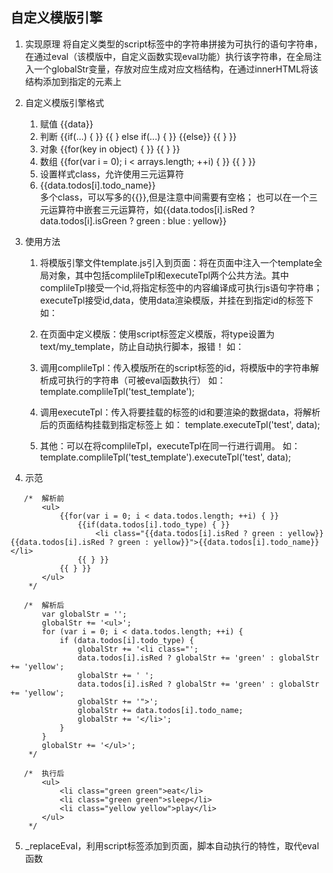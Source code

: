 ## 自定义模版引擎

1. 实现原理
    将自定义类型的script标签中的字符串拼接为可执行的语句字符串，在通过eval（该模版中，自定义函数实现eval功能）执行该字符串，在全局注入一个globalStr变量，存放对应生成对应文档结构，在通过innerHTML将该结构添加到指定的元素上

2. 自定义模版引擎格式
    1. 赋值 {{data}}
    2. 判断 {{if(...) { }} {{ } else if(...) { }} {{else}} {{ } }}
    3. 对象 {{for(key in object) { }} {{ } }}
    4. 数组 {{for(var i = 0); i < arrays.length; ++i) { }} {{ } }}
    5. 设置样式class，允许使用三元运算符 
        <li class="{{data.todos[i].isRed ? green : yellow}}">{{data.todos[i].todo_name}}</li>
        多个class，可以写多的{{}},但是注意中间需要有空格；
        也可以在一个三元运算符中嵌套三元运算符，如{{data.todos[i].isRed ? data.todos[i].isGreen ? green : blue : yellow}} 

3. 使用方法
     1. 将模版引擎文件template.js引入到页面：将在页面中注入一个template全局对象，其中包括complileTpl和executeTpl两个公共方法。其中complileTpl接受一个id,将指定标签中的内容编译成可执行js语句字符串；executeTpl接受id,data，使用data渲染模版，并挂在到指定id的标签下
        如：
            <script src="./template.js"></script>

     2. 在页面中定义模版：使用script标签定义模版，将type设置为text/my_template，防止自动执行脚本，报错！
        如：
        <script id="test_template" type="text/my_template">
            <ul>
                {{for(var i = 0; i < data.todos.length; ++i) { }}
                    {{if(data.todos[i].todo_type) { }}
                        <li class="{{data.todos[i].isRed ? green : yellow}} {{data.todos[i].isRed ? green : yellow}}">{{data.todos[i].todo_name}}</li>
                    {{ } }}
                {{ } }}
            </ul>
        </script>

     3. 调用complileTpl：传入模版所在的script标签的id，将模版中的字符串解析成可执行的字符串（可被eval函数执行）
        如：
        template.complileTpl('test_template');

     4. 调用executeTpl：传入将要挂载的标签的id和要渲染的数据data，将解析后的页面结构挂载到指定标签上
        如：
        template.executeTpl('test', data);

     5. 其他：可以在将complileTpl，executeTpl在同一行进行调用。
        如：
        template.complileTpl('test_template').executeTpl('test', data);

4. 示范
 ```
    /*  解析前
        <ul>
            {{for(var i = 0; i < data.todos.length; ++i) { }}
                {{if(data.todos[i].todo_type) { }}
                    <li class="{{data.todos[i].isRed ? green : yellow}} {{data.todos[i].isRed ? green : yellow}}">{{data.todos[i].todo_name}}</li>
                {{ } }}
            {{ } }}
        </ul>
     */
    
    /*  解析后
        var globalStr = '';
        globalStr += '<ul>';
        for (var i = 0; i < data.todos.length; ++i) {
            if (data.todos[i].todo_type) {
                globalStr += '<li class="';
                data.todos[i].isRed ? globalStr += 'green' : globalStr += 'yellow';
                globalStr += ' ';
                data.todos[i].isRed ? globalStr += 'green' : globalStr += 'yellow';
                globalStr += '">';
                globalStr += data.todos[i].todo_name;
                globalStr += '</li>';
            }
        }
        globalStr += '</ul>';
     */
    
    /*  执行后
        <ul>
            <li class="green green">eat</li>
            <li class="green green">sleep</li>
            <li class="yellow yellow">play</li>
        </ul>
     */
 ```

5. _replaceEval，利用script标签添加到页面，脚本自动执行的特性，取代eval函数

































